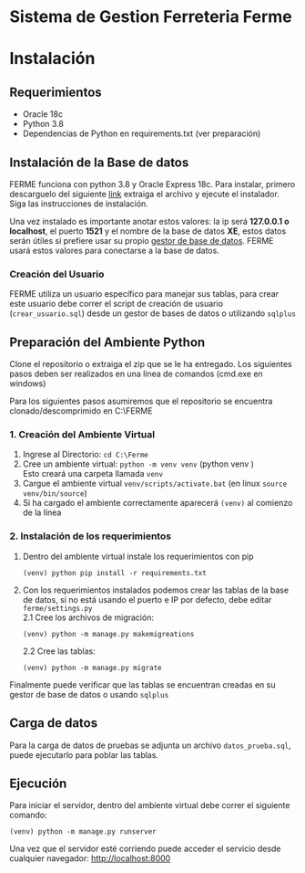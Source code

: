 # Sistema de Gestion Ferreteria Ferme

# Instalación

## Requerimientos
- Oracle 18c
- Python 3.8
- Dependencias de Python en requirements.txt (ver preparación)

## Instalación de la Base de datos

FERME funciona con python 3.8 y Oracle Express 18c. Para instalar, primero descarguelo del siguiente [link](https://www.oracle.com/database/technologies/xe-downloads.html) extraiga el archivo y ejecute el instalador. Siga las instrucciones de instalación.

Una vez instalado es importante anotar estos valores: la ip será **127.0.0.1 o localhost**, el puerto **1521** y el nombre de la base de datos **XE**, estos datos
serán útiles si prefiere usar su propio [gestor de base de datos](https://dbeaver.io/). 
FERME usará estos valores para conectarse a la base de datos.

### Creación del Usuario

FERME utiliza un usuario específico para manejar sus tablas, para crear este usuario debe correr el script de creación de usuario (`crear_usuario.sql`) desde un gestor de bases de datos o utilizando `sqlplus`

## Preparación del Ambiente Python

Clone el repositorio o extraiga el zip que se le ha entregado. Los siguientes pasos deben ser realizados en una línea de comandos (cmd.exe en windows)

Para los siguientes pasos asumiremos que el repositorio se encuentra clonado/descomprimido en C:\FERME

### 1. Creación del Ambiente Virtual

1. Ingrese al Directorio:
  `cd C:\Ferme`
2. Cree un ambiente virtual:
  `python -m venv venv` (python venv <nombre>)\
    Esto creará una carpeta llamada `venv`
3. Cargue el ambiente virtual
  `venv/scripts/activate.bat` (en linux `source venv/bin/source`)
4. Si ha cargado el ambiente correctamente aparecerá `(venv)` al comienzo de la línea
  
### 2. Instalación de los requerimientos

1. Dentro del ambiente virtual instale los requerimientos con pip
    ```
    (venv) python pip install -r requirements.txt
    ```
2. Con los requerimientos instalados podemos crear las tablas de la base de datos, si no está usando el puerto e IP por defecto, debe editar `ferme/settings.py`\
    2.1 Cree los archivos de migración:
      ```
      (venv) python -m manage.py makemigreations
      ```
    2.2 Cree las tablas:
      ```
      (venv) python -m manage.py migrate
      ```
Finalmente puede verificar que las tablas se encuentran creadas en su gestor de base de datos o usando `sqlplus`
## Carga de datos

Para la carga de datos de pruebas se adjunta un archivo `datos_prueba.sql`, puede ejecutarlo para poblar las tablas.

## Ejecución

Para iniciar el servidor, dentro del ambiente virtual debe correr el siguiente comando:
```
(venv) python -m manage.py runserver
```
Una vez que el servidor esté corriendo puede acceder el servicio desde cualquier navegador:
[http://localhost:8000](http://localhost:8000)
